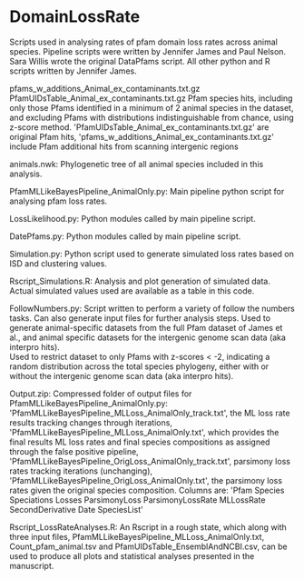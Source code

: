 # DomainLossRate
Scripts used in analysing rates of pfam domain loss rates across animal species. Pipeline scripts were written by Jennifer James and Paul Nelson. Sara Willis wrote the original DataPfams script. All other python and R scripts written by Jennifer James.

pfams_w_additions_Animal_ex_contaminants.txt.gz
PfamUIDsTable_Animal_ex_contaminants.txt.gz
Pfam species hits, including only those Pfams identified in a minimum of 2 animal species in the dataset, and excluding Pfams with distributions indistinguishable from chance, using z-score method. 'PfamUIDsTable_Animal_ex_contaminants.txt.gz' are original Pfam hits, 'pfams_w_additions_Animal_ex_contaminants.txt.gz' include Pfam additional hits from scanning intergenic regions

animals.nwk: Phylogenetic tree of all animal species included in this analysis.

PfamMLLikeBayesPipeline_AnimalOnly.py: Main pipeline python script for analysing pfam loss rates.

LossLikelihood.py: Python modules called by main pipeline script.

DatePfams.py: Python modules called by main pipeline script.

Simulation.py: Python script used to generate simulated loss rates based on ISD and clustering values.

Rscript_Simulations.R: Analysis and plot generation of simulated data. Actual simulated values used are available as a table in this code.

FollowNumbers.py: Script written to perform a variety of follow the numbers tasks. Can also generate input files for further analysis steps.
Used to generate animal-specific datasets from the full Pfam dataset of James et al., and animal specific datasets for the intergenic genome scan data (aka interpro hits).  
Used to restrict dataset to only Pfams with z-scores < -2, indicating a random distribution across the total species phylogeny, either with or without the intergenic genome scan data (aka interpro hits).

Output.zip: Compressed folder of output files for PfamMLLikeBayesPipeline_AnimalOnly.py: 'PfamMLLikeBayesPipeline_MLLoss_AnimalOnly_track.txt', the ML loss rate results tracking changes through iterations, 'PfamMLLikeBayesPipeline_MLLoss_AnimalOnly.txt', which provides the final results ML loss rates and final species compositions as assigned through the false positive pipeline, 'PfamMLLikeBayesPipeline_OrigLoss_AnimalOnly_track.txt', parsimony loss rates tracking iterations (unchanging), 'PfamMLLikeBayesPipeline_OrigLoss_AnimalOnly.txt', the parsimony loss rates given the original species composition. 
Columns are: 'Pfam	Species	Speciations	Losses	ParsimonyLoss	ParsimonyLossRate	MLLossRate	SecondDerivative	Date	SpeciesList'
        
Rscript_LossRateAnalyses.R: An Rscript in a rough state, which along with three input files, PfamMLLikeBayesPipeline_MLLoss_AnimalOnly.txt, Count_pfam_animal.tsv and PfamUIDsTable_EnsemblAndNCBI.csv, can be used to produce all plots and statistical analyses presented in the manuscript.



